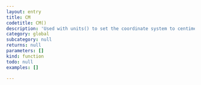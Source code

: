 ```yaml
---
layout: entry
title: CM
codetitle: CM()
description: 'Used with units() to set the coordinate system to centimeters.'
category: global
subcategory: null
returns: null
parameters: []
kind: function
todo: null
examples: []

---
```

